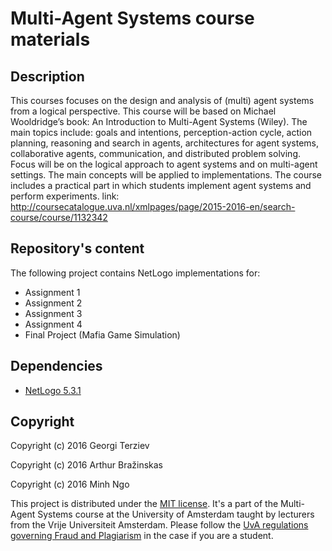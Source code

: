 # Multi-Agent Systems course materials

## Description

This courses focuses on the design and analysis of (multi) agent systems from a logical perspective. This course will be based on Michael Wooldridge’s book: An Introduction to Multi-Agent Systems (Wiley).
The main topics include: goals and intentions, perception-action cycle, action planning, reasoning and search in agents, architectures for agent systems, collaborative agents, communication, and distributed problem solving.
Focus will be on the logical approach to agent systems and on multi-agent settings. The main concepts will be applied to implementations.
The course includes a practical part in which students implement agent systems and perform experiments.
link: http://coursecatalogue.uva.nl/xmlpages/page/2015-2016-en/search-course/course/1132342

## Repository's content 

The following project contains NetLogo implementations for:
- Assignment 1
- Assignment 2
- Assignment 3
- Assignment 4
- Final Project (Mafia Game Simulation)

## Dependencies

- [NetLogo 5.3.1](https://ccl.northwestern.edu/netlogo/download.shtml)

## Copyright

Copyright (c) 2016 Georgi Terziev

Copyright (c) 2016 Arthur Bražinskas

Copyright (c) 2016 Minh Ngo

This project is distributed under the [MIT license](LICENSE). It's a part of the Multi-Agent Systems course at the University of Amsterdam taught by lecturers from the Vrije Universiteit Amsterdam. Please follow the [UvA regulations governing Fraud and Plagiarism](http://student.uva.nl/en/az/content/plagiarism-and-fraud/plagiarism-and-fraud.html) in the case if you are a student.
